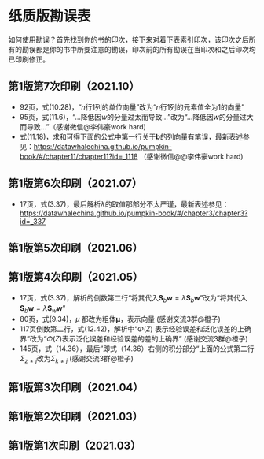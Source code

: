 # 纸质版勘误表

如何使用勘误？首先找到你的书的印次，接下来对着下表索引印次，该印次之后所有的勘误都是你的书中所要注意的勘误，印次前的所有勘误在当印次和之后印次均已印刷修正。
## 第1版第7次印刷（2021.10）
- 92页，式(10.28)，“$n$行1列的单位向量”改为“$n$行1列的元素值全为1的向量”
- 95页，式(11.6)，“...降低因$w$的分量过太而导致...”改为“...降低因$w$的分量过大而导致...”（感谢微信@李伟豪work hard)
- 式(11.18)，求和可得下面的公式中第一行关于$\boldsymbol{b}$的列向量有笔误，最新表述参见：https://datawhalechina.github.io/pumpkin-book/#/chapter11/chapter11?id=_1118 （感谢微信@@李伟豪work hard)

## 第1版第6次印刷（2021.07）
- 17页，式(3.37)，最后解析$\lambda$的取值那部分不太严谨，最新表述参见：https://datawhalechina.github.io/pumpkin-book/#/chapter3/chapter3?id=_337

## 第1版第5次印刷（2021.06）
## 第1版第4次印刷（2021.05）
- 17页，式(3.37)，解析的倒数第二行“将其代入$\mathbf{S}_{b} \boldsymbol{w}=\lambda \mathbf{S}_{b} \boldsymbol{w}$”改为“将其代入$\mathbf{S}_{b} \boldsymbol{w}=\lambda \mathbf{S}_{w} \boldsymbol{w}$”
- 80页，式(9.34)，$\mu$ 都改为粗体$\boldsymbol{\mu}$，表示向量 (感谢交流3群@橙子)
- 117页倒数第二行，式(12.42)，解析中“$\Phi(Z)$ 表示经验误差和泛化误差的上确界”改为“$\Phi(Z)$表示泛化误差和经验误差的差的上确界” (感谢交流3群@橙子)
- 145页，式（14.36），最后”即式（14.36）右侧的积分部分“上面的公式第二行$\Sigma_{z\ne j}$改为$\Sigma_{k\ne j}$ (感谢交流3群@橙子)

## 第1版第3次印刷（2021.04）
## 第1版第2次印刷（2021.03）
## 第1版第1次印刷（2021.03）
